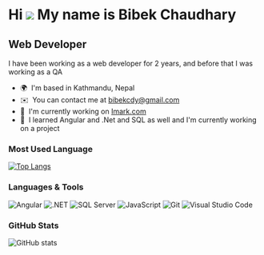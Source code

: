 Hi ![](https://user-images.githubusercontent.com/18350557/176309783-0785949b-9127-417c-8b55-ab5a4333674e.gif) My name is Bibek Chaudhary
=======================================================================================================================================

Web Developer
-------------

I have been working as a web developer for 2 years, and before that I was working as a QA

* 🌍  I'm based in Kathmandu, Nepal
* ✉️  You can contact me at [bibekcdy@gmail.com](mailto:bibekcdy@gmail.com)
* 🚀  I'm currently working on [Imark.com](http://Imark.com)
* 🧠  I learned Angular and .Net and SQL as well and I'm currently working on a project

### Most Used Language
[![Top Langs](https://github-readme-stats.vercel.app/api/top-langs/?username=bibekchaudhary&layout=compact&langs_count=10)](https://github.com/anuraghazra/github-readme-stats)

### Languages & Tools
![Angular](https://img.shields.io/badge/-Angular-007acc?style=flat&logo=angular&logoColor=white)
![.NET](https://img.shields.io/badge/-.NET-512BD4?style=flat&logo=.net&logoColor=white)
![SQL Server](https://img.shields.io/badge/-SQL%20Server-CC2927?style=flat&logo=microsoft-sql-server&logoColor=white)
![JavaScript](https://img.shields.io/badge/-JavaScript-ffcd00?style=flat&logo=javascript&logoColor=black)
![Git](https://img.shields.io/badge/-Git-F05032?style=flat&logo=git&logoColor=white)
![Visual Studio Code](https://img.shields.io/badge/-VS%20Code-007acc?style=flat&logo=visual-studio-code&logoColor=white)

### GitHub Stats
![GitHub stats](https://github-readme-stats.vercel.app/api?username=bibekchaudhary&show_icons=true&hide_title=true&count_private=true&hide=prs&theme=radical)


